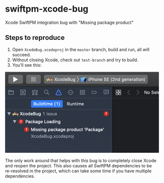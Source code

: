 # swiftpm-xcode-bug
Xcode SwiftPM integration bug with "Missing package product"

## Steps to reproduce

1. Open `XcodeBug.xcodeproj` in the `master` branch, build and run, all will succeed.
2. Without closing Xcode, check out `test-branch` and try to build.
3. You'll see this:

![error image](error.png)

The only work around that helps with this bug is to completely close Xcode and reopen the project. This also causes all SwiftPM dependencies to be re-resolved in the project, which can take some time if you have multiple dependencies.
